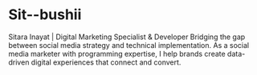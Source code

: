 # Sit--bushii
Sitara Inayat | Digital Marketing Specialist &amp; Developer  Bridging the gap between social media strategy and technical implementation. As a social media marketer with programming expertise, I help brands create data-driven digital experiences that connect and convert. 
